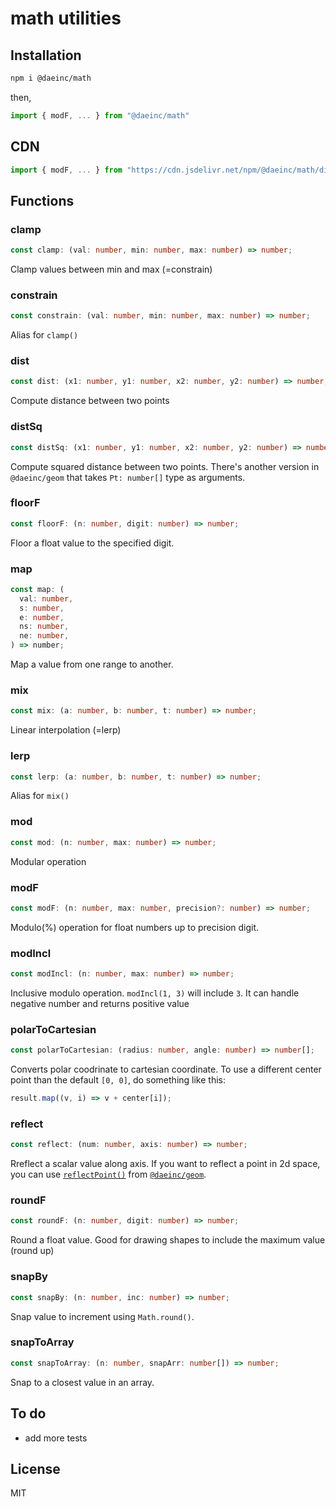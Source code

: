 # math utilities

## Installation

```sh
npm i @daeinc/math
```

then,

```js
import { modF, ... } from "@daeinc/math"
```

## CDN

```js
import { modF, ... } from "https://cdn.jsdelivr.net/npm/@daeinc/math/dist/math.esm.js"
```

## Functions

### clamp

```ts
const clamp: (val: number, min: number, max: number) => number;
```

Clamp values between min and max (=constrain)

### constrain

```ts
const constrain: (val: number, min: number, max: number) => number;
```

Alias for `clamp()`

### dist

```ts
const dist: (x1: number, y1: number, x2: number, y2: number) => number;
```

Compute distance between two points

### distSq

```ts
const distSq: (x1: number, y1: number, x2: number, y2: number) => number;
```

Compute squared distance between two points. There's another version in `@daeinc/geom` that takes `Pt: number[]` type as arguments.

### floorF

```ts
const floorF: (n: number, digit: number) => number;
```

Floor a float value to the specified digit.

### map

```ts
const map: (
  val: number,
  s: number,
  e: number,
  ns: number,
  ne: number,
) => number;
```

Map a value from one range to another.

### mix

```ts
const mix: (a: number, b: number, t: number) => number;
```

Linear interpolation (=lerp)

### lerp

```ts
const lerp: (a: number, b: number, t: number) => number;
```

Alias for `mix()`

### mod

```ts
const mod: (n: number, max: number) => number;
```

Modular operation

### modF

```ts
const modF: (n: number, max: number, precision?: number) => number;
```

Modulo(%) operation for float numbers up to precision digit.

### modIncl

```ts
const modIncl: (n: number, max: number) => number;
```

Inclusive modulo operation. `modIncl(1, 3)` will include `3`. It can handle negative number and returns positive value

### polarToCartesian

```ts
const polarToCartesian: (radius: number, angle: number) => number[];
```

Converts polar coodrinate to cartesian coordinate. To use a different center point than the default `[0, 0]`, do something like this:

```ts
result.map((v, i) => v + center[i]);
```

### reflect

```ts
const reflect: (num: number, axis: number) => number;
```

Rreflect a scalar value along axis. If you want to reflect a point in 2d space, you can use [`reflectPoint()`](https://github.com/cdaein/geom#reflectpoint) from [`@daeinc/geom`](https://github.com/cdaein/geom).

### roundF

```ts
const roundF: (n: number, digit: number) => number;
```

Round a float value. Good for drawing shapes to include the maximum value (round up)

### snapBy

```ts
const snapBy: (n: number, inc: number) => number;
```

Snap value to increment using `Math.round()`.

### snapToArray

```ts
const snapToArray: (n: number, snapArr: number[]) => number;
```

Snap to a closest value in an array.

## To do

- add more tests

## License

MIT
